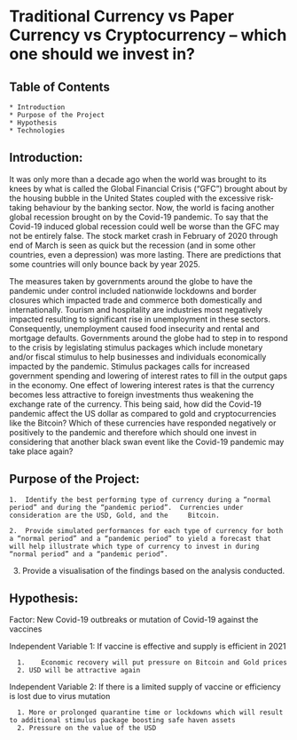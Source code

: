 # Traditional Currency vs Paper Currency vs Cryptocurrency – which one should we invest in? 

## Table of Contents

    * Introduction
    * Purpose of the Project
    * Hypothesis
    * Technologies

## Introduction:

It was only more than a decade ago when the world was brought to its knees by what is called the Global Financial Crisis (“GFC”) brought about by the housing bubble in the United States coupled with the excessive risk-taking behaviour by the banking sector. Now, the world is facing another global recession brought on by the Covid-19 pandemic. To say that the Covid-19 induced global recession could well be worse than the GFC may not be entirely false. The stock market crash in February of 2020 through end of March is seen as quick but the recession (and in some other countries, even a depression) was more lasting. There are predictions that some countries will only bounce back by year 2025. 

The measures taken by governments around the globe to have the pandemic under control included nationwide lockdowns and border closures which impacted trade and commerce both domestically and internationally. Tourism and hospitality are industries most negatively impacted resulting to significant rise in unemployment in these sectors. Consequently, unemployment caused food insecurity and rental and mortgage defaults. Governments around the globe had to step in to respond to the crisis by legislating stimulus packages which include monetary and/or fiscal stimulus to help businesses and individuals economically impacted by the pandemic. Stimulus packages calls for increased government spending and lowering of interest rates to fill in the output gaps in the economy. One effect of lowering interest rates is that the currency becomes less attractive to foreign investments thus weakening the exchange rate of the currency. This being said, how did the Covid-19 pandemic affect the US dollar as compared to gold and cryptocurrencies like the Bitcoin? Which of these currencies have responded negatively or positively to the pandemic and therefore which should one invest in considering that another black swan event like the Covid-19 pandemic may take place again?

## Purpose of the Project: 


    1.	Identify the best performing type of currency during a “normal period” and during the “pandemic period”.  Currencies under consideration are the USD, Gold, and the     Bitcoin. 
    
    2.	Provide simulated performances for each type of currency for both a “normal period” and a “pandemic period” to yield a forecast that will help illustrate which type of currency to invest in during “normal period” and a “pandemic period”.  
    
3.	Provide a visualisation of the findings based on the analysis conducted. 

## Hypothesis:

Factor: New Covid-19 outbreaks or mutation of Covid-19 against the vaccines

Independent Variable 1: If vaccine is effective and supply is efficient in 2021

      1.	Economic recovery will put pressure on Bitcoin and Gold prices
      2. USD will be attractive again

Independent Variable 2: If there is a limited supply of vaccine or efficiency is lost due to virus mutation

      1. More or prolonged quarantine time or lockdowns which will result to additional stimulus package boosting safe haven assets
      2. Pressure on the value of the USD


